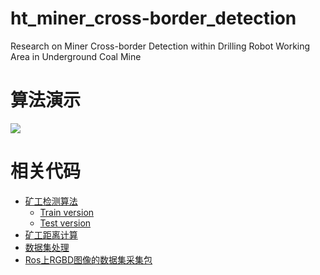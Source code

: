 # ht_miner_cross-border_detection
Research on Miner Cross-border Detection within Drilling Robot Working Area in Underground Coal Mine
# 算法演示

[![](https://bb-embed.herokuapp.com/embed?v=BV1uW4y1e76o)](https://www.bilibili.com/video/BV1uW4y1e76o?share_source=copy_web&vd_source=9e0d75e1291c4746cf32f2a82d2e0b4a)

# 相关代码
- [矿工检测算法](https://github.com/HT-hlf/YOLOv3-RGBD-ICBAM.git)
  - [Train version](https://github.com/HT-hlf/mmdetection_miner-2.22.0.git)
  - [Test version](https://github.com/HT-hlf/mmdetection_miner-2.22.0-predict.git)
- [矿工距离计算](https://github.com/HT-hlf/matlab_coursework.git)
- [数据集处理](https://github.com/HT-hlf/rgbd_dataset_process.git)
- [Ros上RGBD图像的数据集采集包](https://github.com/HT-hlf/ht_save_rgbd_from_kinect2.git)


